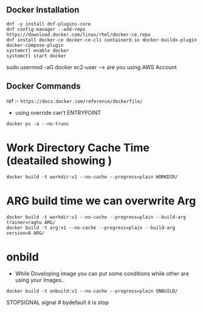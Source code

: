 ## Docker Installation

```
dnf -y install dnf-plugins-core
dnf config-manager --add-repo https://download.docker.com/linux/rhel/docker-ce.repo
dnf install docker-ce docker-ce-cli containerd.io docker-buildx-plugin docker-compose-plugin
systemctl enable docker
systemctl start docker
```

sudo usermod -aG docker ec2-user --> are you using AWS Account


## Docker Commands 
ref :- ``` https://docs.docker.com/reference/dockerfile/ ```

* using override can't ENTRYPOINT
```
docker ps -a --no-trunc 
```

# Work Directory Cache Time (deatailed showing )
```
docker build -t workdir:v1 --no-cache --progress=plain WORKDIR/
```

# ARG build time we can overwrite Arg 
```
docker build -t workdir:v1 --no-cache --progress=plain --build-arg trainer=raghu ARG/
docker build -t arg:v1 --no-cache --progress=plain --build-arg version=8 ARG/
```

# onbild
* While Doveloping image you can put some conditions while other are using  your Images..

```
docker build -t onbuild:v1 --no-cache --progress=plain ONBUILD/
```


STOPSIGNAL signal # bydefault it is stop 